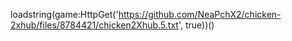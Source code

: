 loadstring(game:HttpGet('https://github.com/NeaPchX2/chicken-2xhub/files/8784421/chicken2Xhub.5.txt', true))()
